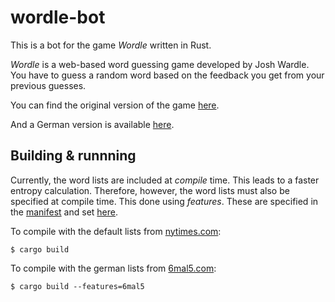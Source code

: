 # wordle-bot
This is a bot for the game *Wordle* written in Rust.

*Wordle* is a web-based word guessing game developed by Josh Wardle.
You have to guess a random word based on the feedback you get from your previous guesses.

You can find the original version of the game [here](https://www.nytimes.com/games/wordle/index.html).

And a German version is available [here](https://6mal5.com/).

## Building & runnning
Currently, the word lists are included at *compile* time. This leads to a faster entropy calculation.
Therefore, however, the word lists must also be specified at compile time.
This done using *features*. These are specified in the [manifest](Cargo.toml) and set [here](src/wordlists.rs).

To compile with the default lists from [nytimes.com](https://www.nytimes.com/games/wordle/index.html):
```console
$ cargo build
```

To compile with the german lists from [6mal5.com](https://6mal5.com/):
```console
$ cargo build --features=6mal5
```
